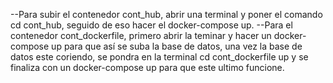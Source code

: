 --Para subir el contenedor cont_hub, abrir una terminal y poner el comando cd cont_hub, seguido de eso hacer el docker-compose up.
--Para el contenedor cont_dockerfile, primero abrir la teminar y hacer un docker-compose up para que así se suba la base de datos, 
una vez la base de datos este coriendo, se pondra en la terminal cd cont_dockerfile up y se finaliza con un docker-compose up para que este ultimo funcione.

